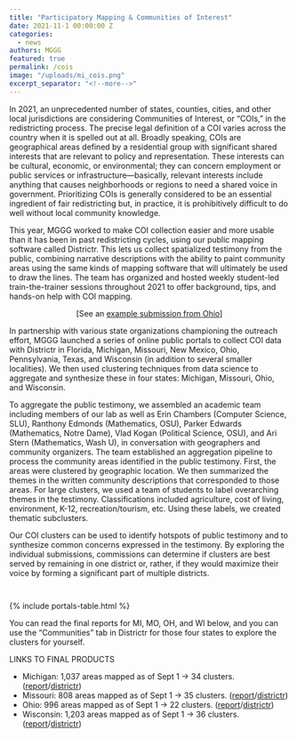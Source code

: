 ```yaml
---
title: "Participatory Mapping & Communities of Interest"
date: 2021-11-1 00:00:00 Z
categories:
  - news
authors: MGGG
featured: true
permalink: /cois
image: "/uploads/mi_cois.png"
excerpt_separator: "<!--more-->"
---
```



In 2021, an unprecedented number of states, counties, cities, and other local jurisdictions are considering Communities of Interest, or “COIs,” in the redistricting process. The precise legal definition of a COI varies across the country when it is spelled out at all.  Broadly speaking, COIs are geographical areas defined by a residential group with significant shared interests that are relevant to policy and representation. These interests can be cultural, economic, or environmental; they can concern employment or public services or infrastructure—basically, relevant interests include anything that causes neighborhoods or regions to need a shared voice in government. Prioritizing COIs is generally considered to be an essential ingredient of fair redistricting but, in practice, it is prohibitively difficult to do well without local community knowledge. 

This year, MGGG worked to make COI collection easier and more usable than it has been in past redistricting cycles, using our public mapping software called Districtr. This lets us collect spatialized testimony from the public, combining narrative descriptions with the ability to paint community areas using the same kinds of mapping software that will ultimately be used to draw the lines. The team has organized and hosted weekly student-led train-the-trainer sessions throughout 2021 to offer background, tips, and hands-on help with COI mapping.
<!--more-->


<div style="text-align: center;">
[See an <a href="https://portal.ohio-mapping.org/submission/c891" target="_blank" >example submission from Ohio</a>]
</div>

In partnership with various state organizations championing the outreach effort, MGGG launched a series of online public portals to collect COI data with Districtr in Florida, Michigan, Missouri, New Mexico, Ohio, Pennsylvania, Texas, and Wisconsin (in addition to several smaller localities). We then used clustering techniques from data science to aggregate and synthesize these in four states: Michigan, Missouri, Ohio, and Wisconsin. 

<!-- [Read about the weekly trends in public submission from Michigan and Wisconsin.] -->

To aggregate the public testimony, we assembled an academic team including members of our lab as well as Erin Chambers (Computer Science, SLU), Ranthony Edmonds (Mathematics, OSU), Parker Edwards (Mathematics, Notre Dame), Vlad Kogan (Political Science, OSU), and Ari Stern (Mathematics, Wash U), in conversation with geographers and community organizers. The team established an aggregation pipeline to process the community areas identified in the public testimony. First, the areas were clustered by geographic location. We then summarized the themes in the written community descriptions that corresponded to those areas. For large clusters, we used a team of students to label overarching themes in the testimony. Classifications included agriculture, cost of living, environment, K-12, recreation/tourism, etc. Using these labels, we created thematic subclusters.

Our COI clusters can be used to identify hotspots of public testimony and to synthesize common concerns expressed in the testimony. By exploring the individual submissions, commissions can determine if clusters are best served by remaining in one district or, rather, if they would maximize their voice by forming a significant part of multiple districts. 

<figure class="post__image" style="display: block; margin-left: auto; margin-right: auto; width: 75%;">
  <img class="post__image" src="/uploads/wi_heatmap.png" alt="">
</figure>

<figure class="post__image" style="display: block; margin-left: auto; margin-right: auto; width: 75%;">
  <img class="post__image" src="/uploads/mo_heatmap.png" alt="">
</figure>


{% include portals-table.html %}

You can read the final reports for MI, MO, OH, and WI below, and you can use the “Communities” tab in Districtr for those four states to explore the clusters for yourself.

LINKS TO FINAL PRODUCTS
- Michigan: 1,037 areas mapped as of Sept 1 → 34 clusters.  ([report](/publications/Michigan-COI.pdf)/[districtr](http://districtr.org/michigan))
- Missouri: 808 areas mapped as of Sept 1 → 35 clusters.  ([report](/publications/Missouri-COI.pdf)/[districtr](http://districtr.org/missouri))
- Ohio: 996 areas mapped as of Sept 1 → 22 clusters.  ([report](/publications/Ohio-COI.pdf)/[districtr](http://districtr.org/ohio))
- Wisconsin: 1,203 areas mapped as of Sept 1 → 36 clusters.  ([report](/publications/Wisconsin-COI.pdf)/[districtr](http://districtr.org/wisconsin))
